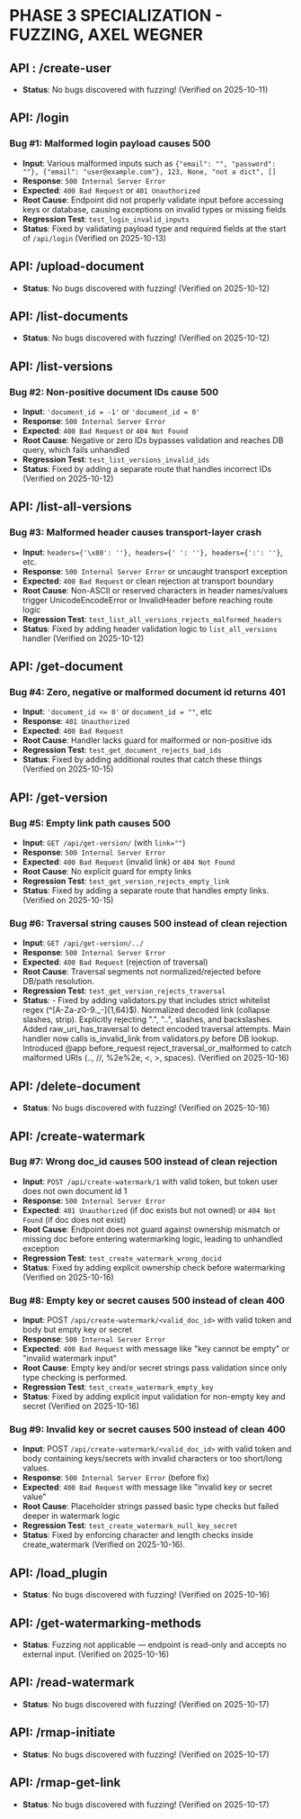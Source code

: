 # PHASE 3 SPECIALIZATION - FUZZING, AXEL WEGNER

## API : /create-user
- **Status**: No bugs discovered with fuzzing! (Verified on 2025-10-11)

## API: /login
### Bug #1: Malformed login payload causes 500
- **Input**: Various malformed inputs such as `{"email": "", "password": ""}, {"email": "user@example.com"}, 123, None, "not a dict", []`
- **Response**: `500 Internal Server Error`
- **Expected**: `400 Bad Request` or `401 Unauthorized`
- **Root Cause**: Endpoint did not properly validate input before accessing keys or database, causing exceptions on invalid types or missing fields
- **Regression Test**: `test_login_invalid_inputs`
- **Status**: Fixed by validating payload type and required fields at the start of `/api/login` (Verified on 2025-10-13)

## API: /upload-document
- **Status**: No bugs discovered with fuzzing! (Verified on 2025-10-12)

## API: /list-documents
- **Status**: No bugs discovered with fuzzing! (Verified on 2025-10-12)

## API: /list-versions
### Bug #2: Non-positive document IDs cause 500
- **Input**: `'document_id = -1'` or `'document_id = 0'`
- **Response**: `500 Internal Server Error`
- **Expected**: `400 Bad Request` or `404 Not Found`
- **Root Cause**: Negative or zero IDs bypasses validation and reaches DB query, which fails unhandled
- **Regression Test**: `test_list_versions_invalid_ids`
- **Status**: Fixed by adding a separate route that handles incorrect IDs (Verified on 2025-10-12)

## API: /list-all-versions
### Bug #3: Malformed header causes transport-layer crash
- **Input**: `headers={'\x80': ''}, headers={' ': ''}, headers={':': ''}`, etc.
- **Response**: `500 Internal Server Error` or uncaught transport exception
- **Expected**: `400 Bad Request` or clean rejection at transport boundary
- **Root Cause**: Non-ASCII or reserved characters in header names/values trigger UnicodeEncodeError or InvalidHeader before reaching route logic
- **Regression Test**: `test_list_all_versions_rejects_malformed_headers`
- **Status**: Fixed by adding header validation logic to `list_all_versions` handler (Verified on 2025-10-12)

## API: /get-document
### Bug #4: Zero, negative or malformed document id returns 401
- **Input**: `'document_id <= 0'` or `document_id = ""`, etc
- **Response**: `401 Unauthorized`
- **Expected**: `400 Bad Request`
- **Root Cause**: Handler lacks guard for malformed or non-positive ids
- **Regression Test**: `test_get_document_rejects_bad_ids`
- **Status**: Fixed by adding additional routes that catch these things  (Verified on 2025-10-15)

## API: /get-version
### Bug #5: Empty link path causes 500
- **Input**: `GET /api/get-version/` (with `link=""`)
- **Response**: `500 Internal Server Error`
- **Expected**: `400 Bad Request` (invalid link) or `404 Not Found`
- **Root Cause**: No explicit guard for empty links
- **Regression Test**: `test_get_version_rejects_empty_link`
- **Status**: Fixed by adding a separate route that handles empty links. (Verified on 2025-10-15)

### Bug #6: Traversal string causes 500 instead of clean rejection
- **Input**: `GET /api/get-version/../`
- **Response**: `500 Internal Server Error`
- **Expected**: `400 Bad Request` (rejection of traversal)
- **Root Cause**: Traversal segments not normalized/rejected before DB/path resolution.
- **Regression Test**: `test_get_version_rejects_traversal`
- **Status**: - Fixed by adding validators.py that includes strict whitelist regex (^[A-Za-z0-9._-]{1,64}$). Normalized decoded link (collapse slashes, strip). Explicitly rejecting ".", "..", slashes, and backslashes. Added raw_uri_has_traversal to detect encoded traversal attempts. Main handler now calls is_invalid_link from validators.py before DB lookup. Introduced @app before_request reject_traversal_or_malformed to catch malformed URIs (.., //, %2e%2e, <, >, spaces). (Verified on 2025-10-16)

## API: /delete-document
- **Status**: No bugs discovered with fuzzing! (Verified on 2025-10-16)

## API: /create-watermark
### Bug #7: Wrong doc_id causes 500 instead of clean rejection
- **Input**: `POST /api/create-watermark/1` with valid token, but token user does not own document id 1
- **Response**: `500 Internal Server Error`
- **Expected**: `401 Unauthorized` (if doc exists but not owned) or `404 Not Found` (if doc does not exist)
- **Root Cause**: Endpoint does not guard against ownership mismatch or missing doc before entering watermarking logic, leading to unhandled exception
- **Regression Test**: `test_create_watermark_wrong_docid`
- **Status**: Fixed by adding explicit ownership check before watermarking (Verified on 2025-10-16)

### Bug #8: Empty key or secret causes 500 instead of clean 400
- **Input**: POST `/api/create-watermark/<valid_doc_id>` with valid token and body but empty key or secret
- **Response**: `500 Internal Server Error`
- **Expected**: `400 Bad Request` with message like "key cannot be empty" or "invalid watermark input"
- **Root Cause**: Empty key and/or secret strings pass validation since only type checking is performed.
- **Regression Test**: `test_create_watermark_empty_key`
- **Status**: Fixed by adding explicit input validation for non-empty key and secret (Verified on 2025-10-16)

### Bug #9: Invalid key or secret causes 500 instead of clean 400
- **Input**: POST `/api/create-watermark/<valid_doc_id>` with valid token and body containing keys/secrets with invalid characters or too short/long values.
- **Response**: `500 Internal Server Error` (before fix)
- **Expected**: `400 Bad Request` with message like "invalid key or secret value"
- **Root Cause**: Placeholder strings passed basic type checks but failed deeper in watermark logic
- **Regression Test**: `test_create_watermark_null_key_secret`
- **Status**: Fixed by enforcing character and length checks inside create_watermark (Verified on 2025-10-16).

## API: /load_plugin
- **Status**: No bugs discovered with fuzzing! (Verified on 2025-10-16)

## API: /get-watermarking-methods
- **Status**: Fuzzing not applicable — endpoint is read-only and accepts no external input. (Verified on 2025-10-16)

## API: /read-watermark
- **Status**: No bugs discovered with fuzzing! (Verified on 2025-10-17)

## API: /rmap-initiate
- **Status**: No bugs discovered with fuzzing! (Verified on 2025-10-17)

## API: /rmap-get-link
- **Status**: No bugs discovered with fuzzing! (Verified on 2025-10-17)
